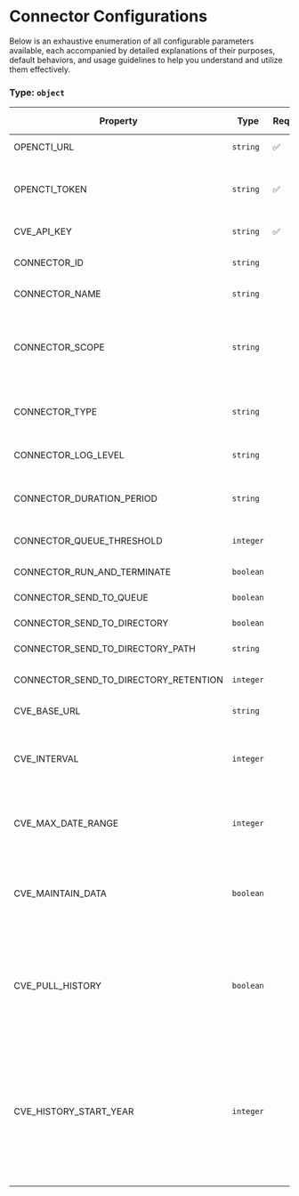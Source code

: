# Connector Configurations

Below is an exhaustive enumeration of all configurable parameters available, each accompanied by detailed explanations of their purposes, default behaviors, and usage guidelines to help you understand and utilize them effectively.

### Type: `object`

| Property | Type | Required | Possible values | Default | Description |
| -------- | ---- | -------- | --------------- | ------- | ----------- |
| OPENCTI_URL | `string` | ✅ | Format: [`uri`](https://json-schema.org/understanding-json-schema/reference/string#built-in-formats) |  | The OpenCTI platform URL. |
| OPENCTI_TOKEN | `string` | ✅ | string |  | The token of the user who represents the connector in the OpenCTI platform. |
| CVE_API_KEY | `string` | ✅ | Format: [`password`](https://json-schema.org/understanding-json-schema/reference/string#built-in-formats) |  | API Key for the CVE API. |
| CONNECTOR_ID | `string` |  | string | `"cve--e0c380ad-6665-4f2e-8558-5d2610e5abcf"` | A unique UUIDv4 identifier for this connector instance. |
| CONNECTOR_NAME | `string` |  | string | `"Common Vulnerabilities and Exposures"` | Name of the connector. |
| CONNECTOR_SCOPE | `string` |  | string | `"cve"` | The scope or type of data the connector is importing, either a MIME type or Stix Object (for information only). |
| CONNECTOR_TYPE | `string` |  | string | `"EXTERNAL_IMPORT"` | Should always be set to EXTERNAL_IMPORT for this connector. |
| CONNECTOR_LOG_LEVEL | `string` |  | `debug` `info` `warn` `error` | `"error"` | Determines the verbosity of the logs. |
| CONNECTOR_DURATION_PERIOD | `string` |  | Format: [`duration`](https://json-schema.org/understanding-json-schema/reference/string#built-in-formats) | `"PT24H"` | Duration between two scheduled runs of the connector (ISO 8601 format). |
| CONNECTOR_QUEUE_THRESHOLD | `integer` |  | `0 < x ` | `null` | Connector queue max size in Mbytes. Default to 500. |
| CONNECTOR_RUN_AND_TERMINATE | `boolean` |  | boolean | `null` | Connector run-and-terminate flag. |
| CONNECTOR_SEND_TO_QUEUE | `boolean` |  | boolean | `null` | Connector send-to-queue flag. |
| CONNECTOR_SEND_TO_DIRECTORY | `boolean` |  | boolean | `null` | Connector send-to-directory flag. |
| CONNECTOR_SEND_TO_DIRECTORY_PATH | `string` |  | string | `null` | Connector send-to-directory path. |
| CONNECTOR_SEND_TO_DIRECTORY_RETENTION | `integer` |  | `0 < x ` | `null` | Connector send-to-directory retention in days. |
| CVE_BASE_URL | `string` |  | string | `"https://services.nvd.nist.gov/rest/json/cves"` | URL for the CVE API. |
| CVE_INTERVAL | `integer` |  | `0 < x ` | `6` | Interval in hours to check and import new CVEs. Must be strictly greater than 1, advice from NIST minimum 2 hours. |
| CVE_MAX_DATE_RANGE | `integer` |  | `0 < x ` | `120` | Determines how many days to collect CVE. Maximum of 120 days. |
| CVE_MAINTAIN_DATA | `boolean` |  | boolean | `true` | If set to `True`, import CVEs from the last run of the connector to the current time. Takes 2 values: `True` or `False`. |
| CVE_PULL_HISTORY | `boolean` |  | boolean | `false` | If set to `True`, import all CVEs from start year define in history start year configuration and history start year is required. Takes 2 values: `True` or `False`. |
| CVE_HISTORY_START_YEAR | `integer` |  | `0 < x ` | `2019` | Year in number. Required when pull_history is set to `True`.  Minimum 2019 as CVSS V3.1 was released in June 2019, thus most CVE published before 2019 do not include the cvssMetricV31 object. |
